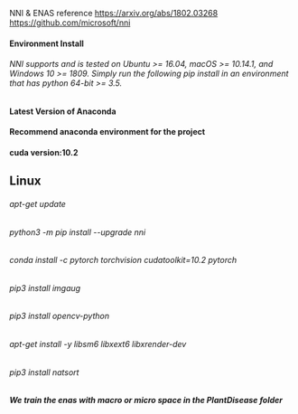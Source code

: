 NNI & ENAS reference
https://arxiv.org/abs/1802.03268
https://github.com/microsoft/nni

#### Environment Install  
###### NNI supports and is tested on Ubuntu >= 16.04, macOS >= 10.14.1, and Windows 10 >= 1809. Simply run the following pip install in an environment that has python 64-bit >= 3.5.  

#### Latest Version of Anaconda
#### Recommend anaconda environment for the project
#### cuda version:10.2

## Linux 

######    apt-get update  
######    python3 -m pip install --upgrade nni  
###### conda install -c pytorch torchvision cudatoolkit=10.2 pytorch
###### pip3 install imgaug  
###### pip3 install opencv-python  
###### apt-get install -y libsm6 libxext6 libxrender-dev   
###### pip3 install natsort  

##### We train the enas with macro or micro space in the PlantDisease folder









